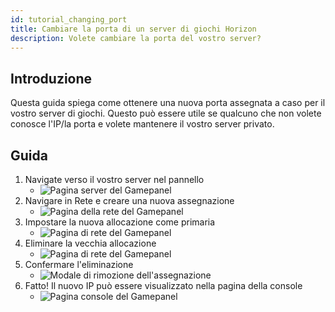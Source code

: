```yaml
---
id: tutorial_changing_port
title: Cambiare la porta di un server di giochi Horizon
description: Volete cambiare la porta del vostro server?
---
```


## Introduzione
Questa guida spiega come ottenere una nuova porta assegnata a caso per il vostro server di giochi. Questo può essere utile se qualcuno che non volete conosce l'IP/la porta e volete mantenere il vostro server privato.

## Guida
1. Navigate verso il vostro server nel pannello
   - ![Pagina server del Gamepanel](https://archive.horizonnetworks.uk/Resources/Documentation/Using%20SFTP/10Horizon%20Panel%20Servers.png)
2. Navigare in Rete e creare una nuova assegnazione
    - ![Pagina della rete del Gamepanel](https://archive.horizonnetworks.uk/Resources/Documentation/Changing%20port/Creating%20Allocation.png)
3. Impostare la nuova allocazione come primaria
    - ![Pagina di rete del Gamepanel](https://archive.horizonnetworks.uk/Resources/Documentation/Changing%20port/Making%20Allocation%20Primary.png)
4. Eliminare la vecchia allocazione
    - ![Pagina di rete del Gamepanel](https://archive.horizonnetworks.uk/Resources/Documentation/Changing%20port/Deleting%20Allocation.png)
5. Confermare l'eliminazione
    - ![Modale di rimozione dell'assegnazione](https://archive.horizonnetworks.uk/Resources/Documentation/Changing%20port/Removing%20Allocation.png)
6. Fatto! Il nuovo IP può essere visualizzato nella pagina della console
    - ![Pagina console del Gamepanel](https://archive.horizonnetworks.uk/Resources/Documentation/Changing%20port/New%20IP.png)